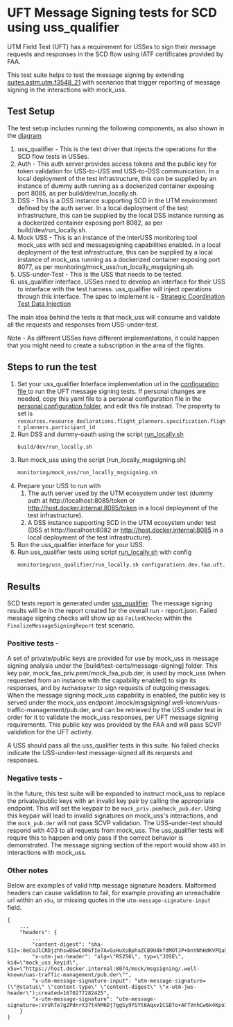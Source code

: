 # UFT Message Signing tests for SCD using uss_qualifier

UTM Field Test (UFT) has a requirement for USSes to sign their message requests
and responses in the SCD flow using IATF certificates provided by FAA.

This test suite helps to test the message signing by extending [suites.astm.utm.f3548_21](../../../astm/utm/f3548_21.yaml)
with scenarios that trigger reporting of message signing in the interactions with mock_uss.

## Test Setup

The test setup includes running the following components, as also shown in the [diagram](./InterUss_Test_Harness_With_Message_Signing.png)

1. uss_qualifier - This is the test driver that injects the operations for the SCD flow tests in USSes.
2. Auth - This auth server provides access tokens and the public key for token validation for USS-to-USS and USS-to-DSS communication. In a local deployment of the test infrastructure, this can be supplied by an instance of dummy auth running as a dockerized container exposing port 8085, as per build/dev/run_locally.sh.
3.  DSS - This is a DSS instance supporting SCD in the UTM environment defined by the auth server.  In a local deployment of the test infrastructure, this can be supplied by the local DSS instance running as a dockerized container exposing port 8082, as per build/dev/run_locally.sh.
4. Mock USS - This is an instance of the InterUSS monitoring tool mock_uss with scd and messagesigning capabilities enabled.  In a local deployment of the test infrastructure, this can be supplied by a local instance of mock_uss running as a dockerized container exposing port 8077, as per monitoring/mock_uss/run_locally_msgsigning.sh.
5. USS-under-Test - This is the USS that needs to be tested.
6. uss_qualifier interface. USSes need to develop an interface for their USS
to interface with the test harness. uss_qualifier will inject operations through this interface. The spec to
implement is - [Strategic Coordination Test Data Injection](../../../../../../interfaces/automated_testing/scd/v1/scd.yaml)

The main idea behind the tests is that mock_uss will consume and validate all the requests and responses from USS-under-test.

Note - As different USSes have different implementations, it could happen that you might need to create a subscription in the area of the flights.

## Steps to run the test

1. Set your uss_qualifier Interface implementation url in the [configuration file ](../../../../configurations/dev/faa/uft/local_message_signing.yaml) to run 
the UFT message signing tests. If personal changes are needed, copy this yaml
file to a personal configuration file in the [personal configuration folder](../../../../configurations/personal), and edit this file instead.
The property to set is `resources.resource_declarations.flight_planners.specification.flight_planners.participant_id`
2. Run DSS and dummy-oauth using the script [run_locally.sh](../../../../../../build/dev/run_locally.sh)
    ```bash
    build/dev/run_locally.sh
    ```
3. Run mock_uss using the script [run_locally_msgsigning.sh]
    ```bash
   monitoring/mock_uss/run_locally_msgsigning.sh
    ```
4. Prepare your USS to run with
   1. The auth server used by the UTM ecosystem under test (dummy auth at http://localhost:8085/token or http://host.docker.internal:8085/token in a local deployment of the test infrastructure).
   2. A DSS instance supporting SCD in the UTM ecosystem under test (DSS at http://localhost:8082 or http://host.docker.internal:8085 in a local deployment of the test infrastructure).
5. Run the uss_qualifier interface for your USS.
6. Run uss_qualifier tests using script [run_locally.sh](../../../../../../monitoring/uss_qualifier/run_locally.sh) with config
    ```bash
   monitoring/uss_qualifier/run_locally.sh configurations.dev.faa.uft.local_message_signing
   ```

## Results
SCD tests report is generated under [uss_qualifier](../../../../../../monitoring/uss_qualifier).
The message signing results will be in the report created for the overall run - report.json. Failed message signing checks will show up as `FailedChecks` within the `FinalizeMessageSigningReport` test scenario.  

### Positive tests -
A set of private/public keys are provided for use by mock_uss in message
signing analysis under the [build/test-certs/message-signing] folder. 
This key pair, mock_faa_priv.pem/mock_faa_pub.der, is used by mock_uss 
(when requested from an instance with the capability enabled) to sign its responses, and by `AuthAdapter` to sign requests of outgoing messages. 
When the message signing mock_uss capability is enabled, the public key is served under the mock_uss endpoint
 /mock/msgsigning/.well-known/uas-traffic-management/pub.der, 
 and can be retrieved by the USS under test in order for it to validate the 
 mock_uss responses, per UFT message signing requirements. This public key was provided by the FAA 
 and will pass SCVP validation for the UFT activity.

A USS should pass all the uss_qualifier tests in this suite. No failed checks indicate the USS-under-test message-signed all its requests and responses.


### Negative tests -
In the future, this test suite will be expanded to instruct mock_uss to replace the private/public keys with an invalid key pair by calling the appropriate endpoint. This will set the keypair to be `mock_priv.pem`/`mock_pub.der`. Using this keypair will lead to invalid signatures on mock_uss's interactions, and the `mock_pub.der` will not pass SCVP validation.
The USS-under-test should respond with 403 to all requests from mock_uss. The uss_qualifier tests will require this to happen and only pass if the correct behavior is demonstrated.
The message signing section of the report would show `403` in interactions with mock_uss.


### Other notes
Below are examples of valid http message signature headers. Malformed headers can cause validation to fail, for example providing an unreachable url within an `x5u`, or missing quotes in the `utm-message-signature-input` field.


```
{
    ...
    "headers": {
        ...
        "content-digest": "sha-512=:8eCoJlCRDjzhhswDGwC00GfIe7AvGsHuXsBphaZCB9U4kfdMOTJP+bnYNhHdKVPQaSWxTjuim3ywMxh+kIA25w==:",
        "x-utm-jws-header": "alg=\"RS256\", typ=\"JOSE\", kid=\"mock_uss_keyid\", x5u=\"https://host.docker.internal:8074/mock/msgsigning/.well-known/uas-traffic-management/pub.der\"",
        "x-utm-message-signature-input": "utm-message-signature=(\"@status\" \"content-type\" \"content-digest\" \"x-utm-jws-header\");created=1670277282425",
        "x-utm-message-signature": "utm-message-signature=:VrUhTe7g2PdnrX37t4hM6Dj7ggSy9YSYt6AqxvICSBTo+AFTVnhCw6k4Kpo1udVboepVYzYC4MHdjaGoTQ6hDT4gvH63QB3JyEqjs0TrAxFj78D5Rau7Sysku18Y/MJG1/cta7DRekdBQJnhFks0aIYzPTizYt0tUL9jx3yybyuK7jTNdtsFmN5qQDs2upTe0ivQjOWggGACMF1yxMZBsGmPLs24E5LssAfSpa1qunnWQNukMHYxtJ+GFMhAV4LDLsO3QQRidKhuhndqittYrGGujQwSz6WSaO8D+4DjR8vpWeR14JnwEIoS2oS6DiyX4fHMB296ai/tkbzklkbe5g==:"
    }
}
```